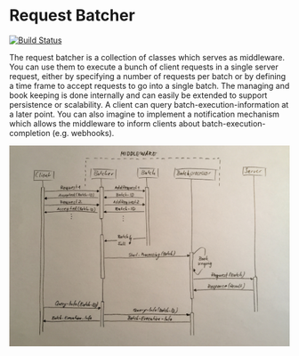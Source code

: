 # Request Batcher

[![Build Status](https://mkomischke.visualstudio.com/request-batcher-ci/_apis/build/status/request-batcher-ci-.NET%20Desktop-CI)](https://mkomischke.visualstudio.com/request-batcher-ci/_build/latest?definitionId=7)

The request batcher is a collection of classes which serves as middleware. You can use them to execute a bunch of client requests in a single server request, either by specifying a number of requests per batch or by defining a time frame to accept requests to go into a single batch.
The managing and book keeping is done internally and can easily be extended to support persistence or scalability. A client can query batch-execution-information at a later point.
You can also imagine to implement a notification mechanism which allows the middleware to inform clients about batch-execution-completion (e.g. webhooks).

![diagram](./diagram.jpg)

